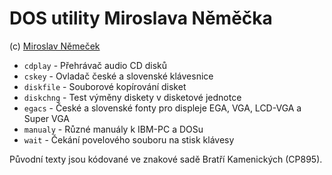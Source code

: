 # DOS utility Miroslava Něměčka

(c) [Miroslav Němeček](https://github.com/oldcompcz/readme/wiki/Nemecek)

* `cdplay` - Přehrávač audio CD disků
* `cskey` - Ovladač české a slovenské klávesnice
* `diskfile` - Souborové kopírování disket
* `diskchng` - Test výměny diskety v disketové jednotce
* `egacs` - České a slovenské fonty pro displeje EGA, VGA, LCD-VGA a Super VGA
* `manualy` - Různé manuály k IBM-PC a DOSu
* `wait` - Čekání povelového souboru na stisk klávesy

Původní texty jsou kódované ve znakové sadě Bratří Kamenických (CP895).
